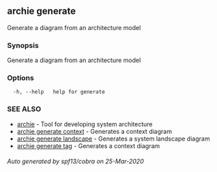 ## archie generate

Generate a diagram from an architecture model

### Synopsis

Generate a diagram from an architecture model

### Options

```
  -h, --help   help for generate
```

### SEE ALSO

* [archie](archie.md)	 - Tool for developing system architecture
* [archie generate context](archie_generate_context.md)	 - Generates a context diagram
* [archie generate landscape](archie_generate_landscape.md)	 - Generates a system landscape diagram
* [archie generate tag](archie_generate_tag.md)	 - Generates a context diagram

###### Auto generated by spf13/cobra on 25-Mar-2020
